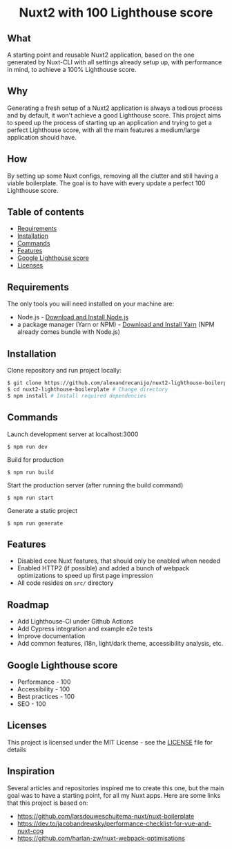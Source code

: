 <div align="center">
  <h1>Nuxt2 with 100 Lighthouse score</h1>
</div>

## What

A starting point and reusable Nuxt2 application, based on the one generated by Nuxt-CLI with all settings already setup up, with performance in mind, to achieve a 100% Lighthouse score.

## Why

Generating a fresh setup of a Nuxt2 application is always a tedious process and by default, it won't achieve a good Lighthouse score.
This project aims to speed up the process of starting up an application and trying to get a perfect Lighthouse score, with all the main features a medium/large application should have.

## How

By setting up some Nuxt configs, removing all the clutter and still having a viable boilerplate.
The goal is to have with every update a perfect 100 Lighthouse score.

## Table of contents

- [Requirements](#requirements)
- [Installation](#installation)
- [Commands](#commands)
- [Features](#features)
- [Google Lighthouse score](#google-lighthouse-score)
- [Licenses](#licenses)

## Requirements

The only tools you will need installed on your machine are:

- Node.js - [Download and Install Node.js](https://nodejs.org/en/download/)
- a package manager (Yarn or NPM) - [Download and Install Yarn](https://yarnpkg.com/getting-started/install)
  (NPM already comes bundle with Node.js)

## Installation

Clone repository and run project locally:

```bash
$ git clone https://github.com/alexandrecanijo/nuxt2-lighthouse-boilerplate.git # Clone project using HTTPS
$ cd nuxt2-lighthouse-boilerplate # Change directory
$ npm install # Install required dependencies
```

## Commands

Launch development server at localhost:3000

```
$ npm run dev
```

Build for production

```
$ npm run build
```

Start the production server (after running the build command)

```
$ npm run start
```

Generate a static project

```
$ npm run generate
```

## Features

- Disabled core Nuxt features, that should only be enabled when needed
- Enabled HTTP2 (if possible) and added a bunch of webpack optimizations to speed up first page impression
- All code resides on `src/` directory

## Roadmap

- Add Lighthouse-CI under Github Actions
- Add Cypress integration and example e2e tests
- Improve documentation
- Add common features, i18n, light/dark theme, accessibility analysis, etc.

## Google Lighthouse score

- Performance - 100
- Accessibility - 100
- Best practices - 100
- SEO - 100

## Licenses

This project is licensed under the MIT License - see the [LICENSE](LICENSE) file for details

## Inspiration

Several articles and repositories inspired me to create this one, but the main goal was to have a starting point, for all my Nuxt apps.
Here are some links that this project is based on:

- https://github.com/larsdouweschuitema-nuxt/nuxt-boilerplate
- https://dev.to/jacobandrewsky/performance-checklist-for-vue-and-nuxt-cog
- https://github.com/harlan-zw/nuxt-webpack-optimisations
